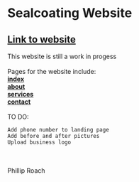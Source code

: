 # Sealcoating Website
## [Link to website](https://roachboisss.github.io/sealcoating)
This website is still a work in progess<br/><br/>
Pages for the website include:<br/>
[**index**](https://roachboisss.github.io/sealcoating/index.html)<br/>
[**about**](https://roachboisss.github.io/sealcoating/about.html)<br/>
[**services**](https://roachboisss.github.io/sealcoating/services.html)<br/>
[**contact**](https://roachboisss.github.io/sealcoating/contact.html)<br/><br/>
TO DO:
```
Add phone number to landing page
Add before and after pictures
Upload business logo
```
<br/><br/>Phillip Roach
